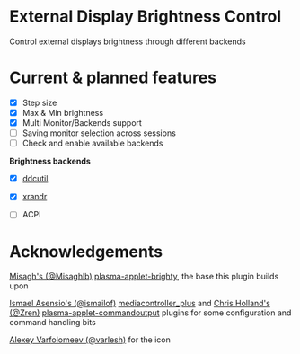 # External Display Brightness Control

Control external displays brightness through different backends

# Current & planned features 
- [x] Step size
- [x] Max & Min brightness
- [x] Multi Monitor/Backends support
- [ ] Saving monitor selection across sessions
- [ ] Check and enable available backends

**Brightness backends**
  - [x] [ddcutil](https://github.com/rockowitz/ddcutil)
  - [x] [xrandr](https://www.x.org/releases/X11R7.6/doc/man/man1/xrandr.1.xhtml)
  - [ ] ACPI


# Acknowledgements
[Misagh's (@Misaghlb)](https://github.com/Misaghlb) [plasma-applet-brighty](https://github.com/Misaghlb/plasma-applet-brighty), the base this plugin builds upon

[Ismael Asensio's (@ismailof)](https://github.com/ismailof) [mediacontroller_plus](https://github.com/ismailof/mediacontroller_plus) and [Chris Holland's (@Zren)](https://github.com/Zren)  [plasma-applet-commandoutput](https://github.com/Zren/plasma-applet-commandoutput) plugins for some configuration and command handling bits

[Alexey Varfolomeev (@varlesh)](https://github.com/varlesh) for the icon